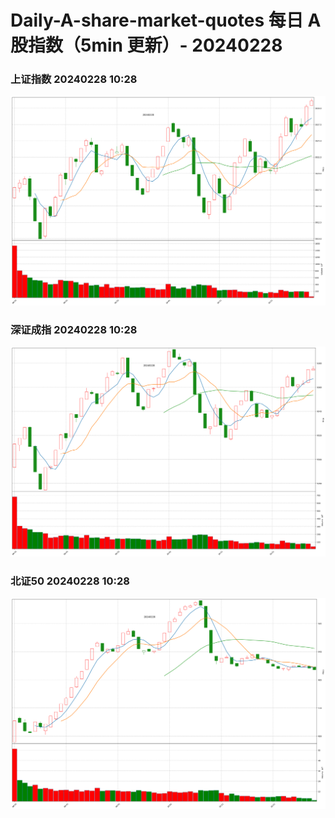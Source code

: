 
# Daily-A-share-market-quotes 每日 A 股指数（5min 更新）- 20240228

### 上证指数 20240228 10:28
![](./fig/2024/2/20240228-sh000001.png)

### 深证成指 20240228 10:28
![](./fig/2024/2/20240228-sz399001.png)

### 北证50 20240228 10:28
![](./fig/2024/2/20240228-bj899050.png)
